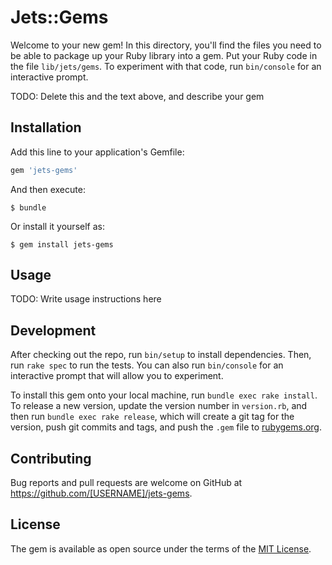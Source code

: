 # Jets::Gems

Welcome to your new gem! In this directory, you'll find the files you need to be able to package up your Ruby library into a gem. Put your Ruby code in the file `lib/jets/gems`. To experiment with that code, run `bin/console` for an interactive prompt.

TODO: Delete this and the text above, and describe your gem

## Installation

Add this line to your application's Gemfile:

```ruby
gem 'jets-gems'
```

And then execute:

    $ bundle

Or install it yourself as:

    $ gem install jets-gems

## Usage

TODO: Write usage instructions here

## Development

After checking out the repo, run `bin/setup` to install dependencies. Then, run `rake spec` to run the tests. You can also run `bin/console` for an interactive prompt that will allow you to experiment.

To install this gem onto your local machine, run `bundle exec rake install`. To release a new version, update the version number in `version.rb`, and then run `bundle exec rake release`, which will create a git tag for the version, push git commits and tags, and push the `.gem` file to [rubygems.org](https://rubygems.org).

## Contributing

Bug reports and pull requests are welcome on GitHub at https://github.com/[USERNAME]/jets-gems.

## License

The gem is available as open source under the terms of the [MIT License](https://opensource.org/licenses/MIT).
